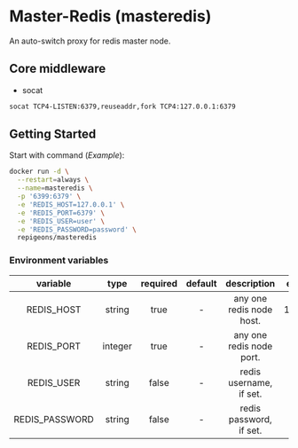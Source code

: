 # Master-Redis (masteredis)

An auto-switch proxy for redis master node.

## Core middleware

- socat

```bash
socat TCP4-LISTEN:6379,reuseaddr,fork TCP4:127.0.0.1:6379
```

## Getting Started

Start with command (*Example*):

```bash
docker run -d \
  --restart=always \
  --name=masteredis \
  -p '6399:6379' \
  -e 'REDIS_HOST=127.0.0.1' \
  -e 'REDIS_PORT=6379' \
  -e 'REDIS_USER=user' \
  -e 'REDIS_PASSWORD=password' \
  repigeons/masteredis
```

### Environment variables

|variable      |type   |required|default|description|example|
|:------------:|:-----:|:------:|:-----:|:---------:|:-----:|
|REDIS_HOST    |string |true    | -     |any one redis node host.|127.0.0.1|
|REDIS_PORT    |integer|true    | -     |any one redis node port.|6379|
|REDIS_USER    |string |false   | -     |redis username, if set.||
|REDIS_PASSWORD|string |false   | -     |redis password, if set.||
